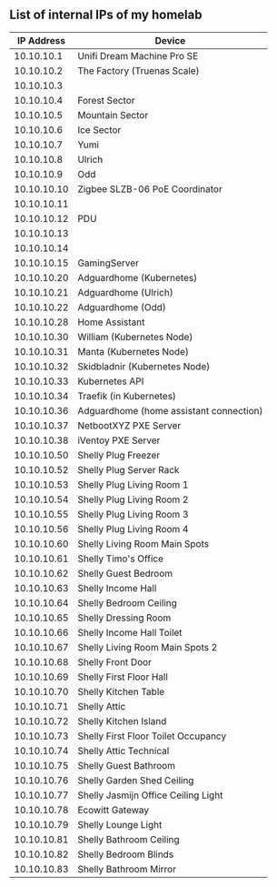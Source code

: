 ## List of internal IPs of my homelab ##

| IP Address    | Device                                      |
|---------------|---------------------------------------------|
| 10.10.10.1    | Unifi Dream Machine Pro SE                  |
| 10.10.10.2    | The Factory (Truenas Scale)                 |
| 10.10.10.3    |                                             |
| 10.10.10.4    | Forest Sector                               |
| 10.10.10.5    | Mountain Sector                             |
| 10.10.10.6    | Ice Sector                                  |
| 10.10.10.7    | Yumi                                        |
| 10.10.10.8    | Ulrich                                      |
| 10.10.10.9    | Odd                                         |
| 10.10.10.10   | Zigbee SLZB-06 PoE Coordinator              |
| 10.10.10.11   |                                             |
| 10.10.10.12   | PDU                                         |
| 10.10.10.13   |                                             |
| 10.10.10.14   |                                             |
| 10.10.10.15   | GamingServer                                |
| 10.10.10.20   | Adguardhome (Kubernetes)                    |
| 10.10.10.21   | Adguardhome (Ulrich)                        |
| 10.10.10.22   | Adguardhome (Odd)                           |
| 10.10.10.28   | Home Assistant                              |
| 10.10.10.30   | William (Kubernetes Node)                   |
| 10.10.10.31   | Manta (Kubernetes Node)                     |
| 10.10.10.32   | Skidbladnir (Kubernetes Node)               |
| 10.10.10.33   | Kubernetes API                              |
| 10.10.10.34   | Traefik (in Kubernetes)                     |
| 10.10.10.36   | Adguardhome (home assistant connection)     |
| 10.10.10.37   | NetbootXYZ PXE Server                       |
| 10.10.10.38   | iVentoy PXE Server                          |
| 10.10.10.50   | Shelly Plug Freezer                         |
| 10.10.10.52   | Shelly Plug Server Rack                     |
| 10.10.10.53   | Shelly Plug Living Room 1                   |
| 10.10.10.54   | Shelly Plug Living Room 2                   |
| 10.10.10.55   | Shelly Plug Living Room 3                   |
| 10.10.10.56   | Shelly Plug Living Room 4                   |
| 10.10.10.60   | Shelly Living Room Main Spots               |
| 10.10.10.61   | Shelly Timo's Office                        |
| 10.10.10.62   | Shelly Guest Bedroom                        |
| 10.10.10.63   | Shelly Income Hall                          |
| 10.10.10.64   | Shelly Bedroom Ceiling                      |
| 10.10.10.65   | Shelly Dressing Room                        |
| 10.10.10.66   | Shelly Income Hall Toilet                   |
| 10.10.10.67   | Shelly Living Room Main Spots 2             |
| 10.10.10.68   | Shelly Front Door                           |
| 10.10.10.69   | Shelly First Floor Hall                     |
| 10.10.10.70   | Shelly Kitchen Table                        |
| 10.10.10.71   | Shelly Attic                                |
| 10.10.10.72   | Shelly Kitchen Island                       |
| 10.10.10.73   | Shelly First Floor Toilet Occupancy         |
| 10.10.10.74   | Shelly Attic Technical                      |
| 10.10.10.75   | Shelly Guest Bathroom                       |
| 10.10.10.76   | Shelly Garden Shed Ceiling                  |
| 10.10.10.77   | Shelly Jasmijn Office Ceiling Light         |
| 10.10.10.78   | Ecowitt Gateway                            |
| 10.10.10.79   | Shelly Lounge Light                         |
| 10.10.10.81   | Shelly Bathroom Ceiling                     |
| 10.10.10.82   | Shelly Bedroom Blinds                       |
| 10.10.10.83   | Shelly Bathroom Mirror                      |
